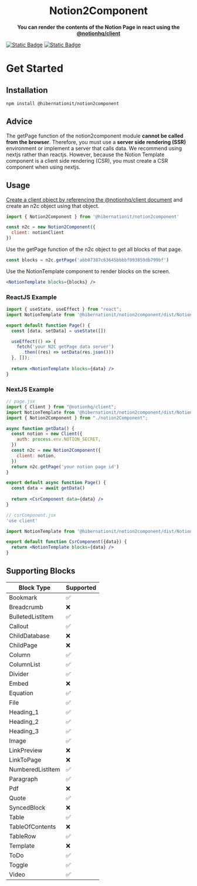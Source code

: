 <div align="center">
	<h1>Notion2Component</h1>
	<p>
		<b>You can render the contents of the Notion Page in react using the <a href="https://www.npmjs.com/package/@notionhq/client">@notionhq/client</a></b>
	</p>
</div>

[![Static Badge](https://img.shields.io/badge/%40notionhq%2Fclient-2.2.13-green)](https://www.npmjs.com/package/@notionhq/client)
[![Static Badge](https://img.shields.io/badge/npm-1.0.0-red?logo=npm)](https://www.npmjs.com/package/@hibernationit/notion2component)

# Get Started

## Installation
```shell
npm install @hibernationit/notion2component
```

## Advice
The getPage function of the notion2component module **cannot be called from the browser**.
Therefore, you must use a **server side rendering (SSR)** environment or implement a server that calls data.
We recommend using nextjs rather than reactjs.
However, because the Notion Template component is a client side rendering (CSR), you must create a CSR component when using nextjs.

## Usage
[Create a client object by referencing the @notionhq/client document](https://github.com/makenotion/notion-sdk-js/blob/main/README.md#usage) and create an n2c object using that object.

```js
import { Notion2Component } from '@hibernationit/notion2component' 

const n2c = new Notion2Component({
  client: notionClient
})
```

Use the getPage function of the n2c object to get all blocks of that page.
```js
const blocks = n2c.getPage('abb07387c63645bbbbf093859db799bf')
```

Use the NotionTemplate component to render blocks on the screen.
```jsx
<NotionTemplate blocks={blocks} />
```

### ReactJS Example
```jsx
import { useState, useEffect } from "react";
import NotionTemplate from '@hibernationit/notion2component/dist/NotionTemplate'

export default function Page() {
  const [data, setData] = useState([])

  useEffect(() => {
    fetch('your N2C getPage data server')
      .then((res) => setData(res.json()))
  }, []);
  
  return <NotionTemplate blocks={data} />
}
```

### NextJS Example

```jsx
// page.jsx
import { Client } from "@notionhq/client";
import NotionTemplate from '@hibernationit/notion2component/dist/NotionTemplate'
import { Notion2Component } from "./notion2Component";

async function getData() {
  const notion = new Client({
    auth: process.env.NOTION_SECRET,
  })
  const n2c = new Notion2Component({
    client: notion,
  })
  return n2c.getPage('your notion page id')
}

export default async function Page() {
  const data = await getData()
  
  return <CsrComponent data={data} />
}
```

```jsx
// csrComponent.jsx
'use client'

import NotionTemplate from '@hibernationit/notion2component/dist/NotionTemplate'

export default function CsrComponent({data}) {
  return <NotionTemplate blocks={data} />
}
```

## Supporting Blocks
| Block Type       | Supported |
|------------------|-----------|
| Bookmark         | ✅         |
| Breadcrumb       | ❌         |
| BulletedListItem | ✅         |
| Callout          | ✅         |
| ChildDatabase    | ❌         |
| ChildPage        | ❌         |
| Column           | ✅         |
| ColumnList       | ✅         |
| Divider          | ✅         |
| Embed            | ❌         |
| Equation         | ✅         |
| File             | ✅         |
| Heading_1        | ✅         |
| Heading_2        | ✅         |
| Heading_3        | ✅         |
| Image            | ✅         |
| LinkPreview      | ❌         |
| LinkToPage       | ❌         |
| NumberedListItem | ✅         |
| Paragraph        | ✅         |
| Pdf              | ❌         |
| Quote            | ✅         |
| SyncedBlock      | ❌         |
| Table            | ✅         |
| TableOfContents  | ❌         |
| TableRow         | ✅         |
| Template         | ❌         |
| ToDo             | ✅         |
| Toggle           | ✅         |
| Video            | ✅         |